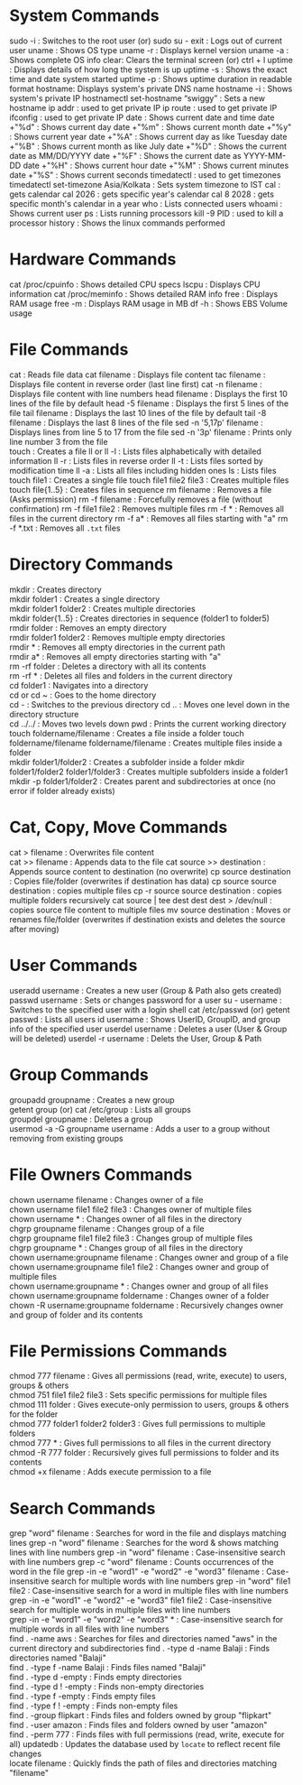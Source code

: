 # System Commands
sudo -i : Switches to the root user (or) sudo su -
exit : Logs out of current user
uname : Shows OS type
uname -r : Displays kernel version
uname -a : Shows complete OS info
clear: Clears the terminal screen (or) ctrl + l
uptime : Displays details of how long the system is up
uptime -s : Shows the exact time and date system started
uptime -p : Shows uptime duration in readable format
hostname: Displays system's private DNS name
hostname -i : Shows system's private IP
hostnamectl set-hostname “swiggy” : Sets a new hostname
ip addr : used to get private IP
ip route : used to get private IP
ifconfig : used to get private IP
date : Shows current date and time 
date +"%d" : Shows current day
date +"%m" : Shows current month
date +"%y" : Shows current year
date +"%A" : Shows current day as like Tuesday
date +"%B" : Shows current month as like July
date +"%D" : Shows the current date as MM/DD/YYYY
date +"%F" : Shows the current date as YYYY-MM-DD
date +"%H" : Shows current hour
date +"%M" : Shows current minutes
date +"%S" : Shows current seconds
timedatectl : used to get timezones 
timedatectl set-timezone Asia/Kolkata : Sets system timezone to IST
cal : gets calendar
cal 2026 : gets specific year's calendar
cal 8 2028 : gets specific month's calendar in a year
who : Lists connected users
whoami : Shows current user
ps : Lists running processors
kill -9 PID : used to kill a processor
history : Shows the linux commands performed


# Hardware Commands
cat /proc/cpuinfo : Shows detailed CPU specs
lscpu : Displays CPU information
cat /proc/meminfo : Shows detailed RAM info
free : Displays RAM usage
free -m : Displays RAM usage in MB
df -h : Shows EBS Volume usage


# File Commands
cat : Reads file data
cat filename : Displays file content
tac filename : Displays file content in reverse order (last line first)
cat -n filename : Displays file content with line numbers
head filename : Displays the first 10 lines of the file by default
head -5 filename : Displays the first 5 lines of the file
tail filename : Displays the last 10 lines of the file by default
tail -8 filename : Displays the last 8 lines of the file
sed -n '5,17p' filename : Displays lines from line 5 to 17 from the file
sed -n '3p' filename : Prints only line number 3 from the file  
touch : Creates a file
ll or ll -l : Lists files alphabetically with detailed information
ll -r : Lists files in reverse order
ll -t : Lists files sorted by modification time
ll -a : Lists all files including hidden ones
ls : Lists files
touch file1 : Creates a single file
touch file1 file2 file3 : Creates multiple files
touch file{1..5} : Creates files in sequence 
rm filename : Removes a file (Asks permission)
rm -f filename : Forcefully removes a file (without confirmation)
rm -f file1 file2 : Removes multiple files
rm -f * : Removes all files in the current directory
rm -f a* : Removes all files starting with "a"
rm -f *.txt : Removes all `.txt` files


# Directory Commands
mkdir : Creates directory     
mkdir folder1 : Creates a single directory  
mkdir folder1 folder2 : Creates multiple directories  
mkdir folder{1..5} : Creates directories in sequence (folder1 to folder5)  
rmdir folder : Removes an empty directory  
rmdir folder1 folder2 : Removes multiple empty directories  
rmdir * : Removes all empty directories in the current path  
rmdir a* : Removes all empty directories starting with "a"  
rm -rf folder : Deletes a directory with all its contents  
rm -rf * : Deletes all files and folders in the current directory  
cd folder1 : Navigates into a directory  
cd or cd ~ : Goes to the home directory  
cd - : Switches to the previous directory 
cd .. : Moves one level down in the directory structure  
cd ../../ : Moves two levels down 
pwd : Prints the current working directory  
touch foldername/filename : Creates a file inside a folder
touch foldername/filename foldername/filename : Creates multiple files inside a folder  
mkdir folder1/folder2 : Creates a subfolder inside a folder
mkdir folder1/folder2 folder1/folder3 : Creates multiple subfolders inside a folder1
mkdir -p folder1/folder2 : Creates parent and subdirectories at once (no error if folder already exists)


# Cat, Copy, Move Commands
cat > filename : Overwrites file content  
cat >> filename : Appends data to the file
cat source >> destination : Appends source content to destination (no overwrite)
cp source destination : Copies file/folder (overwrites if destination has data)
cp source source destination : copies multiple files
cp -r source source destination : copies multiple folders recursively
cat source | tee dest dest dest > /dev/null : copies source file content to multiple files
mv source destination : Moves or renames file/folder (overwrites if destination exists and deletes the source after moving)


# User Commands
useradd username : Creates a new user (Group & Path also gets created) 
passwd username : Sets or changes password for a user 
su - username : Switches to the specified user with a login shell
cat /etc/passwd (or) getent passwd : Lists all users
id username : Shows UserID, GroupID, and group info of the specified user
userdel username : Deletes a user (User & Group will be deleted)
userdel -r username : Delets the User, Group & Path


# Group Commands
groupadd groupname : Creates a new group  
getent group (or) cat /etc/group : Lists all groups  
groupdel groupname : Deletes a group  
usermod -a -G groupname username : Adds a user to a group without removing from existing groups 


# File Owners Commands
chown username filename : Changes owner of a file  
chown username file1 file2 file3 : Changes owner of multiple files  
chown username * : Changes owner of all files in the directory  
chgrp groupname filename : Changes group of a file  
chgrp groupname file1 file2 file3 : Changes group of multiple files  
chgrp groupname * : Changes group of all files in the directory  
chown username:groupname filename : Changes owner and group of a file  
chown username:groupname file1 file2 : Changes owner and group of multiple files  
chown username:groupname * : Changes owner and group of all files  
chown username:groupname foldername : Changes owner of a folder  
chown -R username:groupname foldername : Recursively changes owner and group of folder and its contents 


# File Permissions Commands
chmod 777 filename : Gives all permissions (read, write, execute) to users, groups & others  
chmod 751 file1 file2 file3 : Sets specific permissions for multiple files  
chmod 111 folder : Gives execute-only permission to users, groups & others for the folder  
chmod 777 folder1 folder2 folder3 : Gives full permissions to multiple folders  
chmod 777 * : Gives full permissions to all files in the current directory  
chmod -R 777 folder : Recursively gives full permissions to folder and its contents  
chmod +x filename : Adds execute permission to a file


# Search Commands
grep "word" filename : Searches for word in the file and displays matching lines
grep -n "word" filename : Searches for the word & shows matching lines with line numbers
grep -in "word" filename : Case-insensitive search with line numbers
grep -c "word" filename : Counts occurrences of the word in the file
grep -in -e "word1" -e "word2" -e "word3" filename : Case-insensitive search for multiple words with line numbers
grep -in "word" file1 file2 : Case-insensitive search for a word in multiple files with line numbers  
grep -in -e "word1" -e "word2" -e "word3" file1 file2 : Case-insensitive search for multiple words in multiple files with line numbers  
grep -in -e "word1" -e "word2" -e "word3" * : Case-insensitive search for multiple words in all files with line numbers  
find . -name aws : Searches for files and directories named "aws" in the current directory and subdirectories
find . -type d -name Balaji : Finds directories named "Balaji"  
find . -type f -name Balaji : Finds files named "Balaji"  
find . -type d -empty : Finds empty directories  
find . -type d ! -empty : Finds non-empty directories  
find . -type f -empty : Finds empty files  
find . -type f ! -empty : Finds non-empty files  
find . -group flipkart : Finds files and folders owned by group "flipkart"  
find . -user amazon : Finds files and folders owned by user "amazon"  
find . -perm 777 : Finds files with full permissions (read, write, execute for all)
updatedb : Updates the database used by `locate` to reflect recent file changes  
locate filename : Quickly finds the path of files and directories matching "filename"  






 






